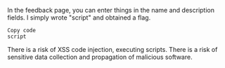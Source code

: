 In the feedback page, you can enter things in the name and description fields. I simply wrote "script" and obtained a flag.

```
Copy code
script
```
There is a risk of XSS code injection, executing scripts. There is a risk of sensitive data collection and propagation of malicious software.